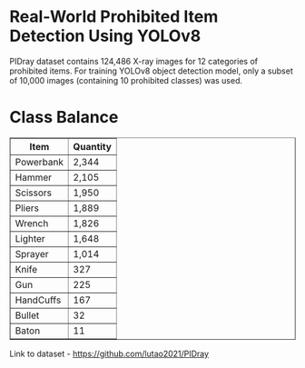 # Real-World Prohibited Item Detection Using YOLOv8

 PIDray dataset contains 124,486 X-ray images for 12 categories of prohibited items. For training YOLOv8 object detection model, only a subset of 10,000 images (containing 10 prohibited classes) was used.

<H1> Class Balance </H1>

<table border="1">
  <tr>
    <th>Item</th>
    <th>Quantity</th>
  </tr>
  <tr>
    <td>Powerbank</td>
    <td>2,344</td>
  </tr>
  <tr>
    <td>Hammer</td>
    <td>2,105</td>
  </tr>
  <tr>
    <td>Scissors</td>
    <td>1,950</td>
  </tr>
  <tr>
    <td>Pliers</td>
    <td>1,889</td>
  </tr>
  <tr>
    <td>Wrench</td>
    <td>1,826</td>
  </tr>
  <tr>
    <td>Lighter</td>
    <td>1,648</td>
  </tr>
  <tr>
    <td>Sprayer</td>
    <td>1,014</td>
  </tr>
  <tr>
    <td>Knife</td>
    <td>327</td>
  </tr>
  <tr>
    <td>Gun</td>
    <td>225</td>
  </tr>
  <tr>
    <td>HandCuffs</td>
    <td>167</td>
  </tr>
  <tr>
    <td>Bullet</td>
    <td>32</td>
  </tr>
  <tr>
    <td>Baton</td>
    <td>11</td>
  </tr>
</table>


Link to dataset - https://github.com/lutao2021/PIDray
